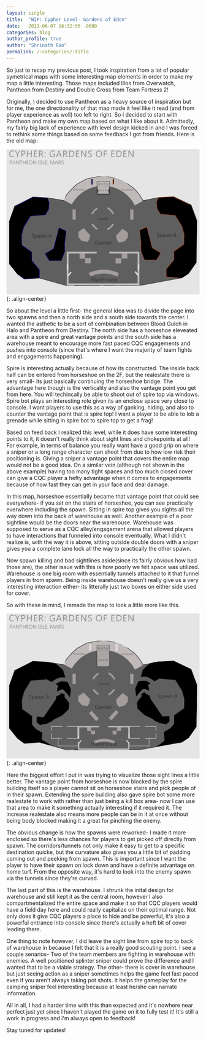 ```yaml
---
layout: single 
title:  "WIP: Cypher Level- Gardens of Eden"
date:   2019-06-07 16:32:56 -0600
categories: blog
author_profile: true
author: "Shrinath Rao"
permalink: /:categories/:title
---
```


So just to recap my previous post, I took inspiration from a lot of popular symetrical maps with some interesting map elements in order to make my map a little interesting. Those maps included Ilios from Overwatch, Pantheon from Destiny and Double Cross from Team Fortress 2!

Originally, I decided to use Pantheon as a heavy source of inspiration but for me, the one directionality of that map made it feel like it read (and from player experience as well) too left to right. So I decided to start with Pantheon and make my own map based on what I like about it. Admittedly, my fairly big lack of experience with level design kicked in and I was forced to rethink some things based on some feedback I got from friends. Here is the old map:

![image-center](../_img/WIPLevel/Gardens_Of_Eden_Old.jpg){: .align-center}

So about the level a little first- the general idea was to divide the page into two spawns and then a north side and a south side towards the center. I wanted the asthetic to be a sort of combination between Blood Gulch in Halo and Pantheon from Destiny. The north side has a horseshoe eleveated area with a spire and great vantage points and the south side has a warehouse meant to encourage more fast paced CQC engagements and pushes into console (since that's where I want the majority of team fights and engagements happening).

Spire is interesting actually because of how its constructed. The inside back half can be entered from horseshoe on the 2F, but the realestate there is very small- its just basically continuing the horseshoe bridge. The advantage here though is the verticality and also the vantage point you get from here. You will techincally be able to shoot out of spire top via windows. Spire bot plays an interesting role given its an enclose space very close to console. I want players to use this as a way of ganking, hiding, and also to counter the vantage point that is spire top! I want a player to be able to lob a grenade while sitting in spire bot to spire top to get a frag!

Based on feed back I realized this level, while it does have some interesting points to it, it doesn't really think about sight lines and chokepoints at all! For example, in terms of balance you really want have a good grip on where a sniper or a long range character can shoot from due to how low risk their positioning is. Giving a sniper a vantage point that covers the entire map would not be a good idea. On a similar vein (although not shown in the above example) having too many tight spaces and too much closed cover can give a CQC player a hefty advantage when it comes to engagements because of how fast they can get in your face and deal damage.  

In this map, horseshoe essentially became that vantage point that could see everywhere- if you sat on the stairs of horseshoe, you can see practically everwhere including the spawn. Sitting in spire top gives you sights all the way down into the back of warehouse as well. Another example of a poor sightline would be the doors near the warehouse. Warehouse was supposed to serve as a CQC alley/engagement arena that allowed players to have interactions that funneled into console eventually. What I didn't realize is, with the way it is above, sitting outside double doors with a sniper gives you a complete lane lock all the way to practically the other spawn. 

Now spawn killing and bad sightlines aside(since its fairly obvious how bad those are), the other issue with this is how poorly we felt space was utilized. Warehouse is one big room with essentially tunnels attached to it that funnel players in from spawn. Being inside warehouse doesn't really give us a very interesting interaction either- its litterally just two boxes on either side used for cover.  

So with these in mind, I remade the map to look a little more like this. 

![image-center](../_img/WIPLevel/Gardens_Of_Eden.jpg){: .align-center}

Here the biggest effort I put in was trying to visualize those sight lines a little better. The vantage point from horseshoe is now blocked by the spire building itself so a player cannot sit on horseshoe stairs and pick people of in their spawn. Extending the spire building also gave spire bot some more realestate to work with rather than just being a kill box area- now I can use that area to make it something actually interesting if it required it. The increase realestate also means more people can be in it at once without being body blocked making it a great for pinching the enemy. 

The obvious change is how the spawns were reworked- I made it more enclosed so there's less chances for players to get picked off directly from spawn. The corridors/tunnels not only make it easy to get to a specific destination quicke, but the curvature also gives you a little bit of padding coming out and peeking from spawn. This is important since I want the player to have their spawn on lock down and have a definite advantage on home turf. From the opposite way, it's hard to look into the enemy spawn via the tunnels since they're curved.

The last part of this is the warehouse. I shrunk the inital design for warehouse and still kept it as the central room, however I also compartmentalized the entire space and make it so that CQC players would have a field day here and could really capitalize on their optimal range. Not only does it give CQC players a place to hide and be powerful, it's also a powerful entrance into console since there's actually a heft bit of cover leading there. 

One thing to note however, I did leave the sight line from spire top to back of warehouse in because I felt that it is a really good scouting point. I see a couple senarios- Two of the team members are fighting in warehouse with enemies. A well positioned splinter sniper could prove the difference and I wanted that to be a viable strategy. The other- there is cover in warehouse but just seeing action as a sniper sometimes helps the game feel fast paced even if you aren't always taking pot shots. It helps the gameplay for the camping sniper feel interesting because at least he/she can narrate information. 

All in all, I had a harder time with this than expected and it's nowhere near perfect just yet since I haven't played the game on it to fully test it! It's still a work in progress and i'm always open to feedback!

Stay tuned for updates!